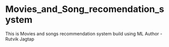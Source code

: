 # Movies_and_Song_recomendation_system
This is Movies and songs recommendation system build using ML
Author - Rutvik Jagtap
